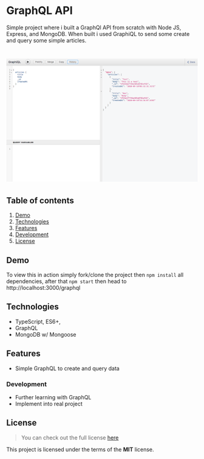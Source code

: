 # GraphQL API

Simple project where i built a GraphQl API from scratch with Node JS, Express, and MongoDB. When built i used GraphiQL to send some create and query some simple articles.

# ![GraphQL](readme_img/screenshot.png)

## Table of contents

1. [Demo](#demo)
2. [Technologies](#technologies)
3. [Features](#features)
4. [Development](#development)
5. [License](#license)

## Demo

To view this in action simply fork/clone the project then `npm install` all dependencies, after that `npm start` then head to http://localhost:3000/graphql

## Technologies

- TypeScript, ES6+,
- GraphQL
- MongoDB w/ Mongoose

## Features

- Simple GraphQL to create and query data

### Development

- Further learning with GraphQL
- Implement into real project

## License

> You can check out the full license [here](LICENSE)

This project is licensed under the terms of the **MIT** license.
